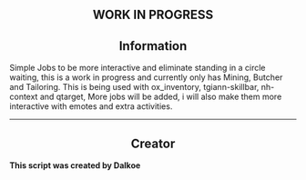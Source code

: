 <h2 align='center'>WORK IN PROGRESS</h2>

<h2 align='center'>Information</h2>

Simple Jobs to be more interactive and eliminate standing in a circle waiting, this is a work in progress and currently only has Mining, Butcher and Tailoring. This is being used with ox_inventory, tgiann-skillbar, nh-context and qtarget, More jobs will be added, i will also make them more interactive with emotes and extra activities. 

---

<h2 align='center'>Creator</h2>
<b>This script was created by Dalkoe
